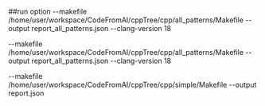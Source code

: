 ##run option
--makefile /home/user/workspace/CodeFromAI/cppTree/cpp/all_patterns/Makefile --output report_all_patterns.json --clang-version 18

--makefile /home/user/workspace/CodeFromAI/cppTree/cpp/all_patterns/Makefile --output report_all_patterns.json --clang-version 18

--makefile /home/user/workspace/CodeFromAI/cppTree/cpp/simple/Makefile --output report.json

